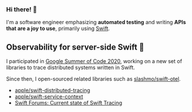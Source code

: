 ### Hi there! 👋

I'm a software engineer emphasizing **automated testing** and writing **APIs that are a joy to use**, primarily using [Swift](https://swift.org).

## Observability for server-side Swift 🔭

I participated in [Google Summer of Code 2020](https://summerofcode.withgoogle.com/archive/2020/projects/6305735463403520/
), working on a new set of libraries to trace distributed systems written in Swift.

Since then, I open-sourced related libraries such as [slashmo/swift-otel](https://github.com/slashmo/swift-otel).

- [apple/swift-distributed-tracing](https://github.com/apple/swift-distributed-tracing)
- [apple/swift-service-context](https://github.com/apple/swift-service-context)
- [Swift Forums: Current state of Swift Tracing](https://forums.swift.org/t/current-state-of-swift-tracing/39830)
